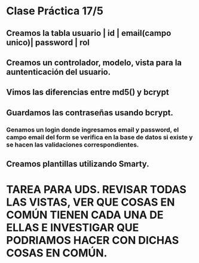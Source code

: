 # Clase Práctica 17/5

## Creamos la tabla usuario | id | email(campo unico)| password | rol
## Creamos un controlador, modelo, vista para la auntenticación del usuario.
## Vimos las diferencias entre md5() y bcrypt
## Guardamos las contraseñas usando bcrypt.

### Genamos un login donde ingresamos email y password, el campo email del form se verifica en la base de datos si existe y se hacen las validaciones correspondientes.
## Creamos plantillas utilizando Smarty.

# TAREA PARA UDS. REVISAR TODAS LAS VISTAS, VER QUE COSAS EN COMÚN TIENEN CADA UNA DE ELLAS E INVESTIGAR QUE PODRIAMOS HACER CON DICHAS COSAS EN COMÚN.
